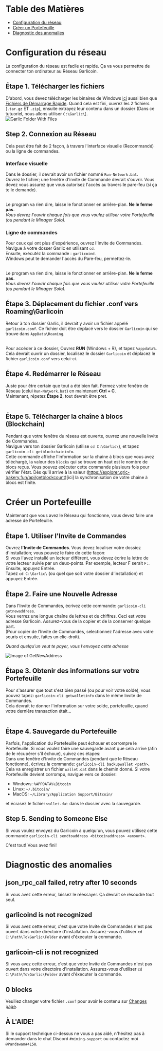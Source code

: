 # Table des Matières
- [Configuration du réseau](#configuration-du-réseau)
- [Créer un Portefeuille](#créer-un-portefeuille)
- [Diagnostic des anomalies](#diagnostic-des-anomalies)

# Configuration du réseau
La configuration du réseau est facile et rapide. Ça va vous permettre de connecter ton ordinateur au Réseau Garlicoin.

## Étape 1. Télécharger les fichiers
D'abord, vous devez télécharger les binaires de Windows [içi](https://garlicoin.io/downloads) aussi bien que [Fichiers de Démarrage Rapide](ROOT/files/wallet-win.zip).
Quand cela est fini, ouvrez les 2 fichiers (`.tar.gz` ET `.zip`), ensuite extrayez leur contenu dans un dossier (Dans ce tutuoriel, nous allons utiliser `C:\Garlic\`).  
![Garlic Folder With Files](https://i.imgur.com/YYqtODB.png)

## Step 2. Connexion au Réseau
Cela peut être fait de 2 façon, à travers l'interface visuelle (Recommandé) ou la ligne de commandes.  

### Interface visuelle
Dans le dossier, il devrait avoir un fichier nommé `Run-Network.bat`.  
Ouvrez le fichier; une fenêtre d'Invite de Commande devrait s'ouvrir. Vous devez vous assurez que vous autorisez l'accès au travers le pare-feu (si ça te le demande).  
<br>

Le program va rien dire, laisse le fonctionner en arriêre-plan. **Ne le ferme pas.**  
*Vous devrez l'ouvrir chaque fois que vous voulez utiliser votre Portefeuille (ou pendant le Minager Solo).*

### Ligne de commandes
Pour ceux qui ont plus d'expérience, ouvrez l'Invite de Commandes.  
Navigue à votre dosser Garlic en utilisant `cd`.  
Ensuite, exécutéz la commande : `garlicoind`.   
Windows peut te demander l'accès du Pare-feu, permettez-le.  
<br>

Le program va rien dire, laisse le fonctionner en arriêre-plan. **Ne le ferme pas.**  
*Vous devrez l'ouvrir chaque fois que vous voulez utiliser votre Portefeuille (ou pendant le Minager Solo).*


## Étape 3. Déplacement du fichier .conf vers Roaming\Garlicoin
Retour à ton dossier Garlic, il devrait y avoir un fichier appelé `garlicoin.conf`. Ce fichier doit être déplacé vers le dossier `Garlicoin` qui se trouve dans `AppData\Roaming`.  
<br>

Pour accéder à ce dossier, Ouvrez **RUN** (Windows + R), et tapez  `%appdata%`. Cela devrait ouvrir un dossier, localisez le dossier `Garlicoin` et déplacez le fichier `garlicoin.conf` vers celui-ci.

## Étape 4. Redémarrer le Réseau
Juste pour être certain que tout a été bien fait. Fermez votre fenêtre de Réseau (celui `Run-Network.bat`) en maintenant **Ctrl + C**.  
Maintenant, répetez **Étape 2**, tout devrait être pret.  
<br>

## Étape 5. Télécharger la chaîne à blocs (Blockchain)
Pendant que votre fenêtre du réseau est ouverte, ouvrez une nouvelle Invite de Commandes.  
Navigue vers ton dossier Garlicoin (utilise `cd C:\Garlic\`), et tapez `garlicoin-cli getblockchaininfo`.  
Cette commande affiche l'information sur la chaine à blocs que vous avez téléchargé, la valeur des `blocks` qui se trouve en haut est le nombre de blocs reçus. Vous pouvez exécuter cette commande plusieurs fois pour vérifier l'état. Dès qu'il arrive à la valeur  (https://explorer.grlc-bakery.fun/api/getblockcount)[ici] la synchronisation de votre chaine à blocs est finite.

# Créer un Portefeuille
Maintenant que vous avez le Réseau qui fonctionne, vous devez faire une adresse de Portefeuille.  

## Étape 1. Utiliser l'Invite de Commandes
Ouvrez **l'Invite de Commandes**. Vous devez localiser votre dossiez d'installation; vous pouvez le faire de cette façon:  
Si vous l'avez installé un lecteur différent, vous devez écrire la lettre de votre lecteur suivie par un deux-points. Par exemple, lecteur F serait `F:`. Ensuite, appuyez Entrée.   
Tapez `cd C:\Garlic\` (ou quel que soit votre dossier d'installation) et appuyez Entrée. 

## Étape 2. Faire une Nouvelle Adresse
Dans l'Invite de Commandes, écrivez cette commande: `garlicoin-cli getnewaddress`.  
Vous verrez une longue chaîne de lettres et de chiffres. Ceci est votre adresse Garlicoin. Assurez-vous de la copier et de la conserver quelque part.  
(Pour copier de l'Invite de Commandes, selectionnez l'adresse avec votre souris et ensuite, faites un clic-droit).  

*Quand quelqu'un veut te payer, vous l'envoyez cette adresse*

![Image of GetNewAddress](https://i.imgur.com/pjSUslM.png)

## Étape 3. Obtenir des informations sur votre Portefeuille
Pour s'assurer que tout s'est bien passé (ou pour voir votre solde), vous pouvez tapez: `garlicoin-cli getwalletinfo` dans le même Invite de Commandes.  
Cela devrait te donner l'information sur votre solde, portefeuille, quand votre dernière transaction était...  
<br>

## Étape 4. Sauvegarde du Portefeuille
Parfois, l'application du Portefeuille peut échouer et corrompre le Portefeuille. Si vous voulez faire une sauvegarde avant que cela arrive (afin de le récupérer s'il échoue), suivez ces étapes:  
Dans une fenêtre d'Invite de Commandes (pendant que le Réseau fonctionne), écrivez la commande: `garlicoin-cli backupwallet <path>`.  
Cela va enregistrer un fichier `wallet.dat` dans le chemin donné. Si votre Portefeuille devient corrompu, navigue vers ce dossier:
- Windows: `%APPDATA%\Bitcoin`
- Linux: `~/.bitcoin/`
- MacOS: `~/Library/Application Support/Bitcoin/`

et écrasez le fichier `wallet.dat` dans le dossier avec la sauvegarde.

## Step 5. Sending to Someone Else
Si vous voulez envoyez du Garlicoin à quelqu'un, vous pouvez utilisez cette commande `garlicoin-cli sendtoaddress <bitcoinaddress> <amount>`.

C'est tout! Vous avez fini!

# Diagnostic des anomalies

## json\_rpc\_call failed, retry after 10 seconds
Si vous avez cette erreur, laissez le réessayer. Ça devrait se résoudre tout seul.

## garlicoind is not recognized
Si vous avez cette erreur, c'est que votre Invite de Commandes n'est pas ouvert dans votre directoire d'installation. 
Assurez-vous d'utiliser `cd C:\Path\To\Garlic\Folder` avant d'éxecuter la commande.

## garlicoin-cli is not recognized
Si vous avez cette erreur, c'est que votre Invite de Commandes n'est pas ouvert dans votre directoire d'installation. 
Assurez-vous d'utiliser `cd C:\Path\To\Garlic\Folder` avant d'éxecuter la commande.

## 0 blocks
Veuillez changer votre fichier `.conf`  pour avoir le contenu sur [Changes page](./changes.html).

## À L'AIDE!
Si le support technique ci-dessus ne vous a pas aidé, n'hésitez pas à demander dans le chat Discord `#mining-support` ou contactez moi `@Pandawan#4158`.
